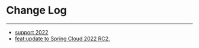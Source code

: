 # Change Log
---

- [support 2022](https://github.com/Tencent/spring-cloud-tencent/pull/732)
- [feat:update to Spring Cloud 2022 RC2.](https://github.com/Tencent/spring-cloud-tencent/pull/734)
